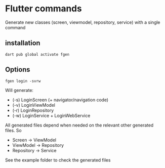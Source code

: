 # Flutter commands

Generate new classes (screen, viewmodel, repository, service) with a single command

## installation 
`dart pub global activate fgen`

## Options

```
fgen login -svrw
```
Will generate:
- (-s) LoginScreen (+ navigator/navigation code)
- (-v) LoginViewModel
- (-r) LoginRepository
- (-w) LoginService + LoginWebService

All generated files depend when needed on the relevant other generated files. So 
- Screen -> ViewModel
- ViewModel -> Repository
- Repository -> Service

See the example folder to check the generated files
